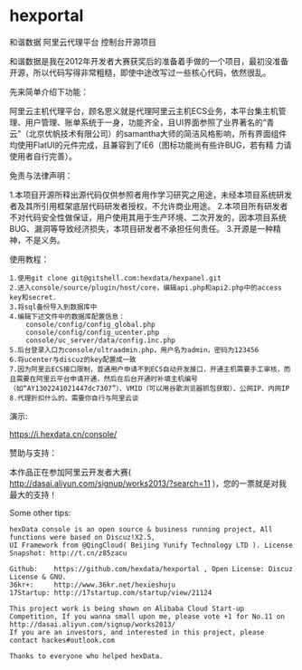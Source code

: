 hexportal
=========

和谐数据 阿里云代理平台 控制台开源项目


和谐数据是我在2012年开发者大赛获奖后的准备着手做的一个项目，最初没准备开源，所以代码写得非常粗糙，即使中途改写过一些核心代码，依然很乱。

先来简单介绍下功能：

  阿里云主机代理平台，顾名思义就是代理阿里云主机ECS业务，本平台集主机管理、用户管理、账单系统于一身，功能齐全，且UI界面参照了业界著名的“青
  云”（北京优帆技术有限公司）的samantha大师的简洁风格影响，所有界面组件均使用FlatUI的元件完成，且兼容到了IE6（图标功能尚有些许BUG，若有精
  力请使用者自行完善）。

  
免责与法律声明：

  1.本项目开源所释出源代码仅供参照者用作学习研究之用途，未经本项目系统研发者及其所引用框架底层代码研发者授权，不允许商业用途。
  2.本项目所有研发者不对代码安全性做保证，用户使用其用于生产环境、二次开发的，因本项目系统BUG、漏洞等导致经济损失，本项目研发者不承担任何责任。
  3.开源是一种精神，不是义务。


使用教程：

    1.使用git clone git@gitshell.com:hexdata/hexpanel.git
    2.进入console/source/plugin/host/core，编辑api.php和api2.php中的access key和secret.
    3.将sql备份导入到数据库中
    4.编辑下述文件中的数据库配置信息：
        console/config/config_global.php
        console/config/config_ucenter.php
        console/uc_server/data/config.inc.php
    5.后台登录入口为console/ultraadmin.php，用户名为admin，密码为123456
    6.将ucenter与discuz的key配置成一致
    7.因为阿里云ECS接口限制，普通用户申请不到ECS自动开发接口，开通主机需要手工审核，而且需要在阿里云平台申请开通，然后在后台开通时补填主机编号（如“AY1302241021447dc7307”）、VMID（可以用谷歌浏览器抓包获取）、公网IP、内网IP
    8.代理折扣什么的，需要你自行与阿里云谈


演示:

  https://i.hexdata.cn/console/

赞助与支持：

  本作品正在参加阿里云开发者大赛( http://dasai.aliyun.com/signup/works2013/?search=11 )，您的一票就是对我最大的支持！

Some other tips:

    hexData console is an open source & business running project, All functions were based on Discuz!X2.5,
    UI Framework from @QingCloud( Beijing Yunify Technology LTD ). License Snapshot: http://t.cn/z85zacu

    Github:    https://github.com/hexdata/hexportal , Open License: Discuz License & GNU.
    36kr+:     http://www.36kr.net/hexieshuju
    17Startup: http://17startup.com/startup/view/21124

    This project work is being shown on Alibaba Cloud Start-up Competition, If you wanna small upon me, please vote +1 for No.11 on http://dasai.aliyun.com/signup/works2013/
    If you are an investors, and interested in this project, please contact hackes#outlook.com

    Thanks to everyone who helped hexData.
